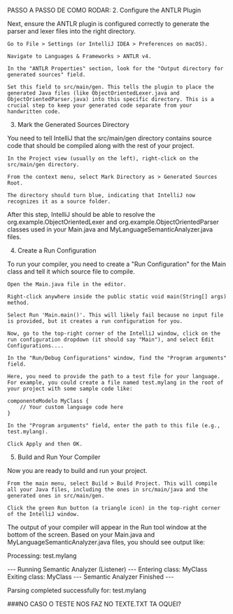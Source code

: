 PASSO A PASSO DE COMO RODAR:
2. Configure the ANTLR Plugin

Next, ensure the ANTLR plugin is configured correctly to generate the parser and lexer files into the right directory.

    Go to File > Settings (or IntelliJ IDEA > Preferences on macOS).

    Navigate to Languages & Frameworks > ANTLR v4.

    In the "ANTLR Properties" section, look for the "Output directory for generated sources" field.

    Set this field to src/main/gen. This tells the plugin to place the generated Java files (like ObjectOrientedLexer.java and ObjectOrientedParser.java) into this specific directory. This is a crucial step to keep your generated code separate from your handwritten code.


3. Mark the Generated Sources Directory

You need to tell IntelliJ that the src/main/gen directory contains source code that should be compiled along with the rest of your project.

    In the Project view (usually on the left), right-click on the src/main/gen directory.

    From the context menu, select Mark Directory as > Generated Sources Root.

    The directory should turn blue, indicating that IntelliJ now recognizes it as a source folder.

After this step, IntelliJ should be able to resolve the org.example.ObjectOrientedLexer and org.example.ObjectOrientedParser classes used in your Main.java and MyLanguageSemanticAnalyzer.java files.

4. Create a Run Configuration

To run your compiler, you need to create a "Run Configuration" for the Main class and tell it which source file to compile.

    Open the Main.java file in the editor.

    Right-click anywhere inside the public static void main(String[] args) method.

    Select Run 'Main.main()'. This will likely fail because no input file is provided, but it creates a run configuration for you.

    Now, go to the top-right corner of the IntelliJ window, click on the run configuration dropdown (it should say "Main"), and select Edit Configurations....

    In the "Run/Debug Configurations" window, find the "Program arguments" field.

    Here, you need to provide the path to a test file for your language. For example, you could create a file named test.mylang in the root of your project with some sample code like:

    componenteModelo MyClass {
        // Your custom language code here
    }

    In the "Program arguments" field, enter the path to this file (e.g., test.mylang).

    Click Apply and then OK.

5. Build and Run Your Compiler

Now you are ready to build and run your project.

    From the main menu, select Build > Build Project. This will compile all your Java files, including the ones in src/main/java and the generated ones in src/main/gen.

    Click the green Run button (a triangle icon) in the top-right corner of the IntelliJ window.

The output of your compiler will appear in the Run tool window at the bottom of the screen. Based on your Main.java and MyLanguageSemanticAnalyzer.java files, you should see output like:

Processing: test.mylang

--- Running Semantic Analyzer (Listener) ---
Entering class: MyClass
Exiting class: MyClass
--- Semantic Analyzer Finished ---

Parsing completed successfully for: test.mylang

###NO CASO O TESTE NOS FAZ NO TEXTE.TXT TA OQUEI?


    
